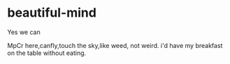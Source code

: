 # beautiful-mind
Yes we can

MpCr here,canfly,touch the sky,like weed, not weird.
i'd have my breakfast on the table without eating.
